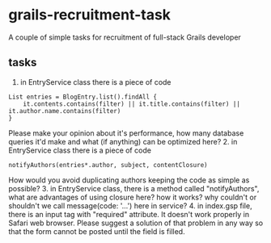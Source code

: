 # grails-recruitment-task
A couple of simple tasks for recruitment of full-stack Grails developer

## tasks
1. in EntryService class there is a piece of code
```
List entries = BlogEntry.list().findAll {
    it.contents.contains(filter) || it.title.contains(filter) || it.author.name.contains(filter)
}
```
Please make your opinion about it's performance, how many database queries it'd make and what (if anything) can be optimized here?
2. in EntryService class there is a piece of code
```
notifyAuthors(entries*.author, subject, contentClosure)
```
How would you avoid duplicating authors keeping the code as simple as possible?
3. in EntryService class, there is a method called "notifyAuthors", what are advantages of using closure here?
how it works? why couldn't or shouldn't we call message(code: '...') here in service?
4. in index.gsp file, there is an input tag with "required" attribute. It doesn't work properly in Safari web browser.
Please suggest a solution of that problem in any way so that the form cannot be posted until the field is filled.